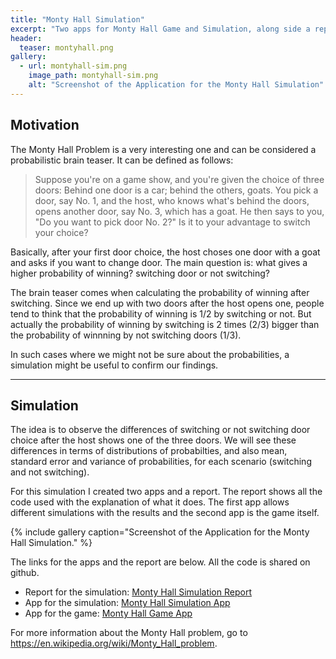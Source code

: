 ```yaml
---
title: "Monty Hall Simulation"
excerpt: "Two apps for Monty Hall Game and Simulation, along side a report for the Simulation."
header:
  teaser: montyhall.png
gallery:
  - url: montyhall-sim.png
    image_path: montyhall-sim.png
    alt: "Screenshot of the Application for the Monty Hall Simulation"
---
```


## Motivation

The Monty Hall Problem is a very interesting one and can be considered a probabilistic brain teaser. It can be defined as follows:

> Suppose you're on a game show, and you're given the choice of three doors: Behind one door is a car; behind the others, goats. 
> You pick a door, say No. 1, and the host, who knows what's behind the doors, opens another door, say No. 3, which has a goat. 
> He then says to you, "Do you want to pick door No. 2?" 
> Is it to your advantage to switch your choice?


Basically, after your first door choice, the host choses one door with a goat and asks if you want to change door. The main question is: what gives a higher probability of winning? switching door or not switching?

The brain teaser comes when calculating the probability of winning after switching. Since we end up with two doors after the host opens one, people tend to think that the probability of winning is 1/2 by switching or not. But actually the probability of winning by switching is 2 times (2/3) bigger than the probability of winnning by not switching doors (1/3).

In such cases where we might not be sure about the probabilities, a simulation might be useful to confirm our findings.

---

## Simulation

The idea is to observe the differences of switching or not switching door choice after the host shows one of the three doors. We will see these differences in terms of distributions of probabilties, and also mean, standard error and variance of probabilities, for each scenario (switching and not switching).

For this simulation I created two apps and a report. The report shows all the code used with the explanation of what it does. The first app allows different simulations with the results and the second app is the game itself.

{% include gallery caption="Screenshot of the Application for the Monty Hall Simulation." %}

The links for the apps and the report are below. All the code is shared on github.

* Report for the simulation: <a href="http://rpubs.com/ricardosc/MontyHall/" target='_blank' class="btn btn--info btn--small">Monty Hall Simulation Report</a>
* App for the simulation: <a href="https://ricardosc.shinyapps.io/MontyHallSim/" target='_blank' class="btn btn--warning btn--small">Monty Hall Simulation App</a>
* App for the game: <a href="https://ricardosc.shinyapps.io/MontyHallGame/" target='_blank' class="btn btn--warning btn--small">Monty Hall Game App</a>

For more information about the Monty Hall problem, go to https://en.wikipedia.org/wiki/Monty_Hall_problem.
